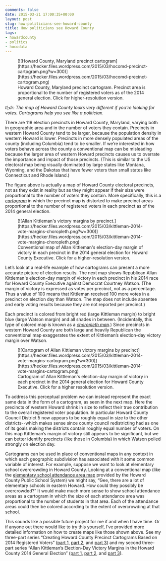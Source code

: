 ```yaml
---
comments: false
date: 2015-03-21 17:00:35+00:00
layout: post
slug: how-politicians-see-howard-county
title: How politicians see Howard County
tags:
- howardcounty
- politics
- hocodata
---
```


<figure markdown="1">
[![Howard County, Maryland precinct cartogram](https://hecker.files.wordpress.com/2015/03/hocomd-precinct-cartogram.png?w=300)](https://hecker.files.wordpress.com/2015/03/hocomd-precinct-cartogram.png)
<figcaption>Howard County, Maryland precinct cartogram. Precinct area is proportional to the number of registered voters as of the 2014 general election. Click for higher-resolution version.</figcaption>
</figure>

_tl;dr: The map of Howard County looks very different if you're looking for votes. Cartograms help you see like a politician._

There are 118 election precincts in Howard County, Maryland, varying both in geographic area and in the number of voters they contain. Precincts in western Howard County tend to be larger, because the population density in western Howard is lower. Precincts in more densely populated areas of the county (including Columbia) tend to be smaller. If we’re interested in how voters behave across the county a conventional map can be misleading because the larger area of western Howard precincts causes us to overrate the importance and impact of those precincts. (This is similar to the US electoral map being visually dominated by large states like Montana, Wyoming, and the Dakotas that have fewer voters than small states like Connecticut and Rhode Island.)

The figure above is actually a map of Howard County electoral precincts, not as they exist in reality but as they might appear if their size were proportional to the number of voters they contain. More specifically, this is a _[cartogram](http://en.wikipedia.org/wiki/Cartogram)_ in which the precinct map is distorted to make precinct areas proportional to the number of registered voters in each precinct as of the 2014 general election.

<figure markdown="1">
[![Allan Kittleman's victory margins by precinct.](https://hecker.files.wordpress.com/2015/03/kittleman-2014-vote-margins-choropleth.png?w=300)](https://hecker.files.wordpress.com/2015/03/kittleman-2014-vote-margins-choropleth.png)
<figcaption>Conventional map of Allan Kittleman's election-day margin of victory in each precinct in the 2014 general election for Howard County Executive. Click for a higher-resolution version.</figcaption>
</figure>

Let’s look at a real-life example of how cartograms can present a more accurate picture of election results. The next map shows Republican Allan Kittleman's election-day margin of victory in each precinct in his 2014 race for Howard County Executive against Democrat Courtney Watson. (The margin of victory is expressed as votes per precinct, not as a percentage. Thus a value of 100 means that Kittleman received 100 more votes in a precinct on election day than Watson. The map does not include absentee and early voting results because they are not reported per precinct.) 

Each precinct is colored from bright red (large Kittleman margin) to bright blue (large Watson margin) and all shades in between. (Incidentally, this type of colored map is known as a _[choropleth map](http://en.wikipedia.org/wiki/Choropleth_map)_.) Since precincts in western Howard County are both large and heavily Republican the conventional map exaggerates the extent of Kittleman’s election-day victory margin over Watson. 

<figure markdown="1">
[![Cartogram of Allan Kittleman victory margins by precinct](https://hecker.files.wordpress.com/2015/03/kittleman-2014-vote-margins-cartogram.png?w=300)](https://hecker.files.wordpress.com/2015/03/kittleman-2014-vote-margins-cartogram.png)
<figcaption>Cartogram of Allan Kittleman's election-day margin of victory in each precinct in the 2014 general election for Howard County Executive. Click for a higher resolution version.</figcaption>
</figure>

To address this perceptual problem we can instead represent the exact same data in the form of a cartogram, as seen in the next map. Here the precincts of western Howard shrink in size to reflect their true contribution to the overall registered voter population. In particular Howard County Council District 5 now appears to be roughly equal in size to the other districts--which makes sense since county council redistricting had as one of its goals making the districts contain roughly equal number of voters. On this map Kittleman’s margin of victory still appears to be significant, but we can better identify precincts (like those in Columbia) in which Watson polled strongly on election day.

Cartograms can be used in place of conventional maps in any context in which each geographic subdivision has associated with it some common variable of interest. For example, suppose we want to look at elementary school overcrowding in Howard County. Looking at a conventional map (like the [elementary school attendance area map](http://www.hcpss.org/f/schoolplanning/map-es201415.pdf) provided by the Howard County Public School System) we might say, “Gee, there are a lot of elementary schools in eastern Howard. How could they possibly be overcrowded?” It would make much more sense to show school attendance areas as a cartogram in which the size of each attendance area was proportional to the number of students in that area. Each of the attendance areas could then be colored according to the extent of overcrowding at that school.

This sounds like a possible future project for me if and when I have time. Or if anyone out there would like to try this yourself, I’ve provided more detailed information on how to create maps like those shown above. See my three-part series “Creating Howard County Precinct Cartograms Based on 2014 Registered Voters” ([part 1](http://rpubs.com/frankhecker/63528), [part 2](http://rpubs.com/frankhecker/63529), and [part 3](http://rpubs.com/frankhecker/64539)) and my second three-part series “Allan Kittleman’s Election-Day Victory Margins in the Howard County 2014 General Election” ([part 1](http://rpubs.com/frankhecker/60538), [part 2](http://rpubs.com/frankhecker/63458), and [part 3](http://rpubs.com/frankhecker/63561)).
